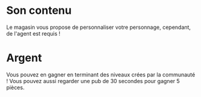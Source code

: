 <!-- TITLE: Magasin -->
<!-- SUBTITLE:  -->

# Son contenu
Le magasin vous propose de personnaliser votre personnage, cependant, de l'agent est requis !
# Argent
Vous pouvez en gagner en terminant des niveaux crées par la communauté !
Vous pouvez aussi regarder une pub de 30 secondes pour gagner 5 pièces.